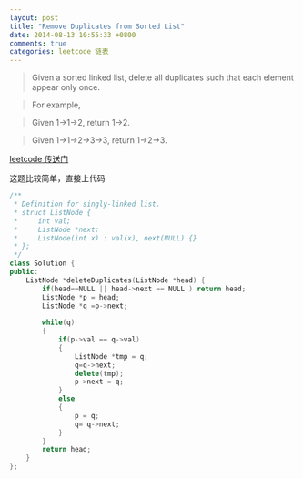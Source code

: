 ```yaml
---
layout: post
title: "Remove Duplicates from Sorted List"
date: 2014-08-13 10:55:33 +0800
comments: true
categories: leetcode 链表
---
```

>Given a sorted linked list, delete all duplicates such that each element appear only once.

>For example,

>Given 1->1->2, return 1->2.

>Given 1->1->2->3->3, return 1->2->3.

<!--more-->

[leetcode 传送门](https://oj.leetcode.com/problems/remove-duplicates-from-sorted-list/)

这题比较简单，直接上代码


```c++
/**
 * Definition for singly-linked list.
 * struct ListNode {
 *     int val;
 *     ListNode *next;
 *     ListNode(int x) : val(x), next(NULL) {}
 * };
 */
class Solution {
public:
    ListNode *deleteDuplicates(ListNode *head) {
        if(head==NULL || head->next == NULL ) return head;
        ListNode *p = head;
        ListNode *q =p->next;
        
        while(q)
        {
            if(p->val == q->val)
            {
                ListNode *tmp = q;
                q=q->next;
                delete(tmp);
                p->next = q;
            }
            else
            {
                p = q;
                q= q->next;
            }
        }
        return head;
    }
};
```